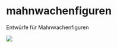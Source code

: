 # mahnwachenfiguren
Entwürfe für Mahnwachenfiguren

![](https://raw.githubusercontent.com/Wikinaut/mahnwachenfiguren/master/20191026_Mahnwache_Berkaer_Platz.jpg)

